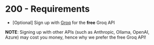 # 200 - Requirements

- [Optional] Sign up with [Groq](https://console.groq.com) for the **free** Groq API

**NOTE**: Signing up with other APIs (such as Anthropic, Ollama, OpenAI, Azure) may cost you money, hence why we prefer the free Groq API!
